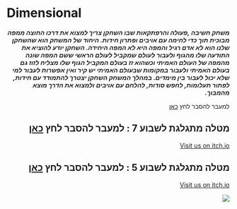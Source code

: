 # Dimensional



<div dir='rtl' lang='he'>
  
***משחק חשיבה ,פעולה והרפתקאות שבו השחקן צריך למצוא את דרכו החוצה ממפה מבוכית תוך כדי לחימה עם אויבים ופתרון חידות. היחוד של המשחק הוא שהשחקן שלנו הוא לא אדם רגיל והמפה היא לא המפה היחידה. השחקן יודע להוציא את התודעה שלו מהגוף ולעבור לעולם שמקביל לעולם הראשי ששם המפה שונה מהמפה של העולם האמיתי וכשהוא זז בעולם המקביל הגוף שלו מצליח לזוז גם בעולם האמיתי ולעבור במקומות שבעולם האמיתי יש קיר ואין אפשרות לעבור למי שלא יכול לעבור בין מימדים. במהלך המשחק השחקן יצטרך להתמודד עם חידות, לפתור תעלומות, לחפש סודות, להלחם עם אויבים ולמצוא את הדרך מוצא מהמבוך.***

למעבר להסבר לחץ [כאן](https://github.com/V-LGame/Dimensional/blob/main/formal-elements.md)
  
## מטלה מתגלגת לשבוע 7 : למעבר להסבר לחץ [כאן](https://github.com/VictoKuGame/Dimensional/tree/main/DimensionalMazeProj)

[Visit us on itch.io](https://victoku1.itch.io/mazesimulation1)


## מטלה מתגלגת לשבוע 5 : למעבר להסבר לחץ [כאן](https://github.com/VictoKuGame/Dimensional/tree/main/MazeConcept)

[Visit us on itch.io](https://victoku1.itch.io/dimensional-maze-concept)


[![](http://img.youtube.com/vi/Y7tY3khI5DM/0.jpg)](http://www.youtube.com/watch?v=Y7tY3khI5DM "Dimensional Maze Concept.")

  
  
</div>



